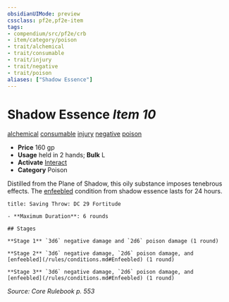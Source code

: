 ```yaml
---
obsidianUIMode: preview
cssclass: pf2e,pf2e-item
tags:
- compendium/src/pf2e/crb
- item/category/poison
- trait/alchemical
- trait/consumable
- trait/injury
- trait/negative
- trait/poison
aliases: ["Shadow Essence"]
---
```

# Shadow Essence *Item 10*  
[alchemical](/rules/traits/alchemical.md)  [consumable](/rules/traits/consumable.md)  [injury](/rules/traits/injury.md)  [negative](/rules/traits/negative.md)  [poison](/rules/traits/poison.md)  

- **Price** 160 gp
- **Usage** held in 2 hands; **Bulk** L
- **Activate** [Interact](/rules/actions/interact.md)
- **Category** Poison

Distilled from the Plane of Shadow, this oily substance imposes tenebrous effects. The [enfeebled](/rules/conditions.md#Enfeebled) condition from shadow essence lasts for 24 hours.

```ad-inline-affliction
title: Saving Throw: DC 29 Fortitude

- **Maximum Duration**: 6 rounds

## Stages

**Stage 1** `3d6` negative damage and `2d6` poison damage (1 round)

**Stage 2** `3d6` negative damage, `2d6` poison damage, and [enfeebled](/rules/conditions.md#Enfeebled) (1 round)

**Stage 3** `3d6` negative damage, `2d6` poison damage, and [enfeebled](/rules/conditions.md#Enfeebled) (1 round)
```

*Source: Core Rulebook p. 553*